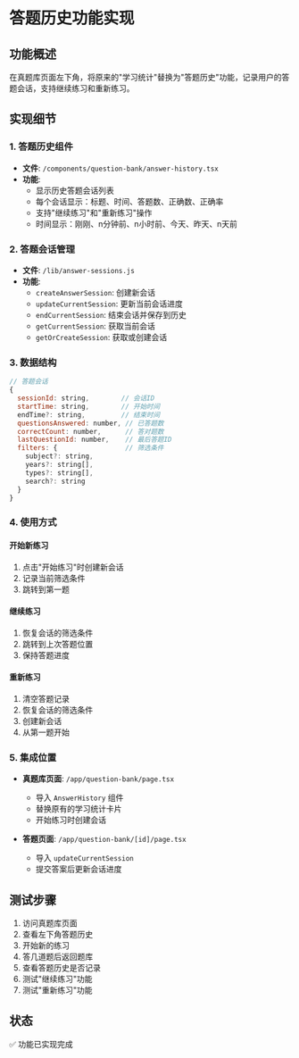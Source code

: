 # 答题历史功能实现

## 功能概述
在真题库页面左下角，将原来的"学习统计"替换为"答题历史"功能，记录用户的答题会话，支持继续练习和重新练习。

## 实现细节

### 1. 答题历史组件
- **文件**: `/components/question-bank/answer-history.tsx`
- **功能**:
  - 显示历史答题会话列表
  - 每个会话显示：标题、时间、答题数、正确数、正确率
  - 支持"继续练习"和"重新练习"操作
  - 时间显示：刚刚、n分钟前、n小时前、今天、昨天、n天前

### 2. 答题会话管理
- **文件**: `/lib/answer-sessions.js`
- **功能**:
  - `createAnswerSession`: 创建新会话
  - `updateCurrentSession`: 更新当前会话进度
  - `endCurrentSession`: 结束会话并保存到历史
  - `getCurrentSession`: 获取当前会话
  - `getOrCreateSession`: 获取或创建会话

### 3. 数据结构
```javascript
// 答题会话
{
  sessionId: string,        // 会话ID
  startTime: string,        // 开始时间
  endTime?: string,         // 结束时间
  questionsAnswered: number, // 已答题数
  correctCount: number,      // 答对题数
  lastQuestionId: number,    // 最后答题ID
  filters: {                 // 筛选条件
    subject?: string,
    years?: string[],
    types?: string[],
    search?: string
  }
}
```

### 4. 使用方式

#### 开始新练习
1. 点击"开始练习"时创建新会话
2. 记录当前筛选条件
3. 跳转到第一题

#### 继续练习
1. 恢复会话的筛选条件
2. 跳转到上次答题位置
3. 保持答题进度

#### 重新练习
1. 清空答题记录
2. 恢复会话的筛选条件
3. 创建新会话
4. 从第一题开始

### 5. 集成位置
- **真题库页面**: `/app/question-bank/page.tsx`
  - 导入 `AnswerHistory` 组件
  - 替换原有的学习统计卡片
  - 开始练习时创建会话

- **答题页面**: `/app/question-bank/[id]/page.tsx`
  - 导入 `updateCurrentSession`
  - 提交答案后更新会话进度

## 测试步骤

1. 访问真题库页面
2. 查看左下角答题历史
3. 开始新的练习
4. 答几道题后返回题库
5. 查看答题历史是否记录
6. 测试"继续练习"功能
7. 测试"重新练习"功能

## 状态
✅ 功能已实现完成